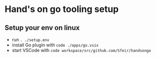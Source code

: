 # Hand's on go tooling setup

## Setup your env on linux

* run `. ./setup.env`
* install Go plugin with `code ./apps/go.vsix`
* start VSCode with `code workspace/src/github.com/Sfeir/handsongo`
